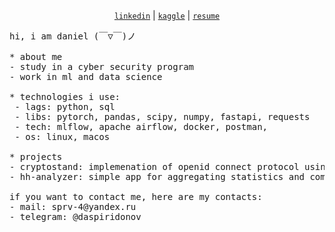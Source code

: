 <p align="center">
  <a href="https://www.linkedin.com/in/daniel-spiridonov-853bb8265/"><code>linkedin</code></a> |
  <a href="https://www.kaggle.com/xean0000"><code>kaggle</code></a> |
  <a href="https://notaskynet.github.io/resume/"><code>resume</code></a>
</p>

<pre>
hi, i am daniel (￣▽￣)ノ

* about me
- study in a cyber security program
- work in ml and data science

* technologies i use:
 - lags: python, sql
 - libs: pytorch, pandas, scipy, numpy, fastapi, requests
 - tech: mlflow, apache airflow, docker, postman, 
 - os: linux, macos

* projects
- cryptostand: implemenation of openid connect protocol using russian cryptoproviders
- hh-analyzer: simple app for aggregating statistics and common requiremenrs/

if you want to contact me, here are my contacts:
- mail: sprv-4@yandex.ru
- telegram: @daspiridonov
</pre>
